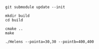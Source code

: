     git submodule update --init
    
    mkdir build
    cd build

    cmake ..
    make 

    ./Helens --pointa=30,30 --pointb=400,400
